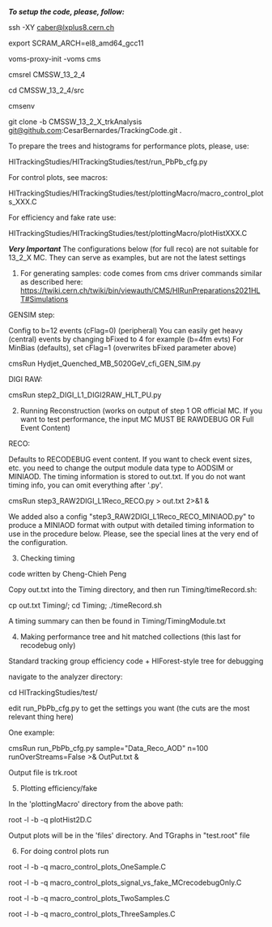 ***To setup the code, please, follow:***

ssh -XY caber@lxplus8.cern.ch

export SCRAM_ARCH=el8_amd64_gcc11

voms-proxy-init -voms cms

cmsrel CMSSW_13_2_4

cd CMSSW_13_2_4/src

cmsenv

git clone -b CMSSW_13_2_X_trkAnalysis git@github.com:CesarBernardes/TrackingCode.git .

To prepare the trees and histograms for performance plots, please, use:

HITrackingStudies/HITrackingStudies/test/run_PbPb_cfg.py

For control plots, see macros:

HITrackingStudies/HITrackingStudies/test/plottingMacro/macro_control_plots_XXX.C

For efficiency and fake rate use:

HITrackingStudies/HITrackingStudies/test/plottingMacro/plotHistXXX.C


***Very Important*** The configurations below (for full reco) are not suitable for 13_2_X MC. They can serve as examples, but are not the latest settings

1) For generating samples:
code comes from cms driver commands similar as described here:
https://twiki.cern.ch/twiki/bin/viewauth/CMS/HIRunPreparations2021HLT#Simulations

GENSIM step:

Config to b=12 events (cFlag=0) (peripheral)
You can easily get heavy (central) events by changing bFixed to 4 for example (b=4fm evts)
For MinBias (defaults), set cFlag=1 (overwrites bFixed parameter above)

cmsRun Hydjet_Quenched_MB_5020GeV_cfi_GEN_SIM.py

DIGI RAW:

cmsRun step2_DIGI_L1_DIGI2RAW_HLT_PU.py



2) Running Reconstruction (works on output of step 1 OR official MC.  If you want to test performance, the input MC MUST BE RAWDEBUG OR Full Event Content)

RECO:

Defaults to RECODEBUG event content.  If you want to check event sizes, etc. you need to change the output module data type to AODSIM or MINIAOD.  The timing information is stored to out.txt.  If you do not want timing info, you can omit everything after '.py'.

cmsRun step3_RAW2DIGI_L1Reco_RECO.py > out.txt 2>&1 &


We added also a config "step3_RAW2DIGI_L1Reco_RECO_MINIAOD.py" to produce a MINIAOD format with output with detailed timing information to use 
in the procedure below. Please, see the special lines at the very end of the configuration.



3) Checking timing

code written by Cheng-Chieh Peng

Copy out.txt into the Timing directory, and then run Timing/timeRecord.sh:

cp out.txt Timing/; cd Timing; ./timeRecord.sh

A timing summary can then be found in Timing/TimingModule.txt



4) Making performance tree and hit matched collections (this last for recodebug only)

Standard tracking group efficiency code + HIForest-style tree for debugging

navigate to the analyzer directory:

cd HITrackingStudies/test/

edit run_PbPb_cfg.py to get the settings you want (the cuts are the most relevant thing here)

One example:

cmsRun run_PbPb_cfg.py sample="Data_Reco_AOD" n=100 runOverStreams=False >& OutPut.txt &

Output file is trk.root



5) Plotting efficiency/fake

In the 'plottingMacro' directory from the above path:

root -l -b -q plotHist2D.C

Output plots will be in the 'files' directory. And TGraphs in "test.root" file


6) For doing control plots run

root -l -b -q macro_control_plots_OneSample.C

root -l -b -q macro_control_plots_signal_vs_fake_MCrecodebugOnly.C

root -l -b -q macro_control_plots_TwoSamples.C

root -l -b -q macro_control_plots_ThreeSamples.C



